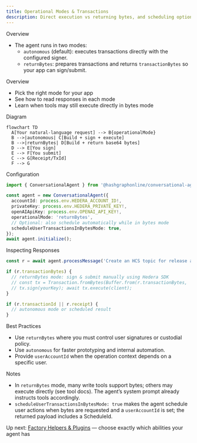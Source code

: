 ```yaml
---
title: Operational Modes & Transactions
description: Direct execution vs returning bytes, and scheduling options
---
```


Overview
- The agent runs in two modes:
  - `autonomous` (default): executes transactions directly with the configured signer.
  - `returnBytes`: prepares transactions and returns `transactionBytes` so your app can sign/submit.

Overview
- Pick the right mode for your app
- See how to read responses in each mode
- Learn when tools may still execute directly in bytes mode

Diagram
```mermaid
flowchart TD
  A[Your natural-language request] --> B{operationalMode}
  B -->|autonomous| C[Build + sign + execute]
  B -->|returnBytes| D[Build + return base64 bytes]
  D --> E[You sign]
  E --> F[You submit]
  C --> G[Receipt/TxId]
  F --> G
```

Configuration
```typescript
import { ConversationalAgent } from '@hashgraphonline/conversational-agent';

const agent = new ConversationalAgent({
  accountId: process.env.HEDERA_ACCOUNT_ID!,
  privateKey: process.env.HEDERA_PRIVATE_KEY!,
  openAIApiKey: process.env.OPENAI_API_KEY!,
  operationalMode: 'returnBytes',
  // Optional: also schedule automatically while in bytes mode
  scheduleUserTransactionsInBytesMode: true,
});
await agent.initialize();
```

Inspecting Responses
```typescript
const r = await agent.processMessage('Create an HCS topic for release announcements');

if (r.transactionBytes) {
  // returnBytes mode: sign & submit manually using Hedera SDK
  // const tx = Transaction.fromBytes(Buffer.from(r.transactionBytes, 'base64'))
  // tx.sign(yourKey); await tx.execute(client);
}

if (r.transactionId || r.receipt) {
  // autonomous mode or scheduled result
}
```

Best Practices
- Use `returnBytes` where you must control user signatures or custodial policy.
- Use `autonomous` for faster prototyping and internal automation.
- Provide `userAccountId` when the operation context depends on a specific user.

Notes
- In `returnBytes` mode, many write tools support bytes; others may execute directly (see tool docs). The agent’s system prompt already instructs tools accordingly.
- `scheduleUserTransactionsInBytesMode: true` makes the agent schedule user actions when bytes are requested and a `userAccountId` is set; the returned payload includes a ScheduleId.

Up next: [Factory Helpers & Plugins](./factory-helpers-and-plugins) — choose exactly which abilities your agent has
